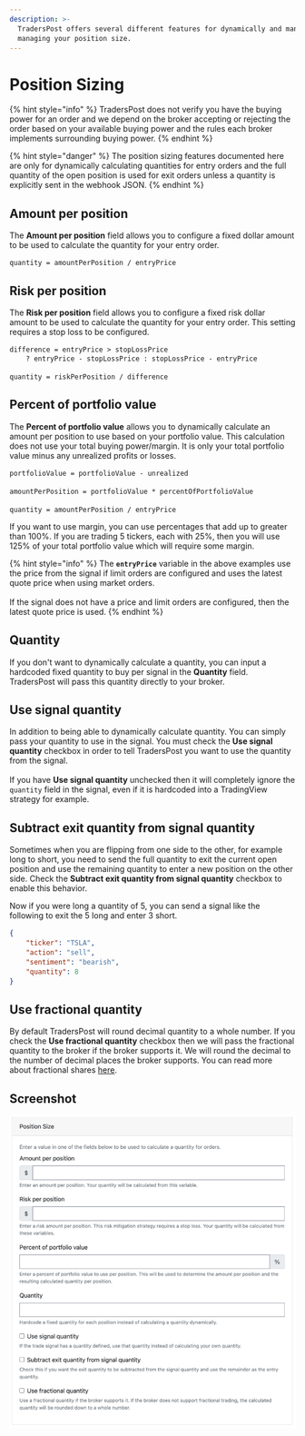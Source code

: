 ```yaml
---
description: >-
  TradersPost offers several different features for dynamically and manually
  managing your position size.
---
```


# Position Sizing

{% hint style="info" %}
TradersPost does not verify you have the buying power for an order and we depend on the broker accepting or rejecting the order based on your available buying power and the rules each broker implements surrounding buying power.
{% endhint %}

{% hint style="danger" %}
The position sizing features documented here are only for dynamically calculating quantities for entry orders and the full quantity of the open position is used for exit orders unless a quantity is explicitly sent in the webhook JSON.
{% endhint %}

## Amount per position

The **Amount per position** field allows you to configure a fixed dollar amount to be used to calculate the quantity for your entry order.

```
quantity = amountPerPosition / entryPrice
```

## Risk per position

The **Risk per position** field allows you to configure a fixed risk dollar amount to be used to calculate the quantity for your entry order. This setting requires a stop loss to be configured.

```
difference = entryPrice > stopLossPrice
    ? entryPrice - stopLossPrice : stopLossPrice - entryPrice

quantity = riskPerPosition / difference 
```

## Percent of portfolio value

The **Percent of portfolio value** allows you to dynamically calculate an amount per position to use based on your portfolio value. This calculation does not use your total buying power/margin. It is only your total portfolio value minus any unrealized profits or losses.

```
portfolioValue = portfolioValue - unrealized

amountPerPosition = portfolioValue * percentOfPortfolioValue

quantity = amountPerPosition / entryPrice
```

If you want to use margin, you can use percentages that add up to greater than 100%. If you are trading 5 tickers, each with 25%, then you will use 125% of your total portfolio value which will require some margin.

{% hint style="info" %}
The **`entryPrice`** variable in the above examples use the price from the signal if limit orders are configured and uses the latest quote price when using market orders.\
\
If the signal does not have a price and limit orders are configured, then the latest quote price is used.
{% endhint %}

## Quantity

If you don't want to dynamically calculate a quantity, you can input a hardcoded fixed quantity to buy per signal in the **Quantity** field. TradersPost will pass this quantity directly to your broker.

## Use signal quantity

In addition to being able to dynamically calculate quantity. You can simply pass your quantity to use in the signal. You must check the **Use signal quantity** checkbox in order to tell TradersPost you want to use the quantity from the signal.\
\
If you have **Use signal quantity** unchecked then it will completely ignore the `quantity` field in the signal, even if it is hardcoded into a TradingView strategy for example.

## Subtract exit quantity from signal quantity

Sometimes when you are flipping from one side to the other, for example long to short, you need to send the full quantity to exit the current open position and use the remaining quantity to enter a new position on the other side. Check the **Subtract exit quantity from signal quantity** checkbox to enable this behavior.

Now if you were long a quantity of 5, you can send a signal like the following to exit the 5 long and enter 3 short.

```json
{
    "ticker": "TSLA",
    "action": "sell",
    "sentiment": "bearish",
    "quantity": 8
}
```



## Use fractional quantity

By default TradersPost will round decimal quantity to a whole number. If you check the **Use fractional quantity** checkbox then we will pass the fractional quantity to the broker if the broker supports it. We will round the decimal to the number of decimal places the broker supports. You can read more about fractional shares [here](fractional-shares.md).

## Screenshot

![Position Size Configuration](<../.gitbook/assets/Screen Shot 2022-08-17 at 10.06.27 PM.png>)

